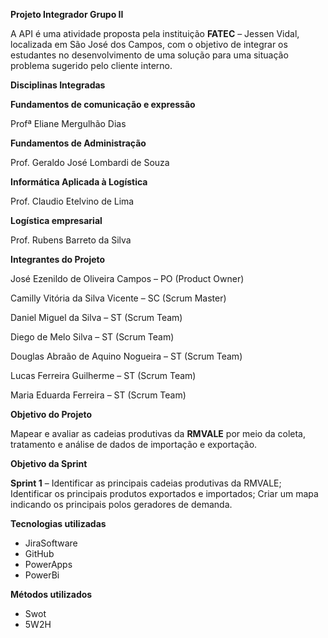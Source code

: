 
**Projeto Integrador Grupo II**

A API é uma atividade proposta pela instituição **FATEC** – Jessen Vidal, localizada em São José dos Campos, com o objetivo de integrar os estudantes no desenvolvimento de uma solução para uma situação problema sugerido pelo cliente interno.

**Disciplinas Integradas**

**Fundamentos de comunicação e expressão**

Profª Eliane Mergulhão Dias

**Fundamentos de Administração**

Prof. Geraldo José Lombardi de Souza

**Informática Aplicada à Logística**

Prof. Claudio Etelvino de Lima

**Logística empresarial**

Prof. Rubens Barreto da Silva

**Integrantes do Projeto**

José Ezenildo de Oliveira Campos – PO (Product Owner)

Camilly Vitória da Silva Vicente – SC (Scrum Master)

Daniel Miguel da Silva – ST (Scrum Team)

Diego de Melo Silva – ST (Scrum Team)

Douglas Abraão de Aquino Nogueira – ST (Scrum Team)

Lucas Ferreira Guilherme – ST (Scrum Team)

Maria Eduarda Ferreira – ST (Scrum Team)

**Objetivo do Projeto**

Mapear e avaliar as cadeias produtivas da **RMVALE** por meio da coleta, tratamento e análise de dados de importação e exportação.

**Objetivo da Sprint**

**Sprint 1** – Identificar as principais cadeias produtivas da RMVALE; Identificar os principais produtos exportados e importados; Criar um mapa indicando os principais polos geradores de demanda.

**Tecnologias utilizadas**

- JiraSoftware
- GitHub
- PowerApps
- PowerBi

**Métodos utilizados** 

- Swot
- 5W2H





